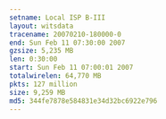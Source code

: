 ```yaml
---
setname: Local ISP B-III
layout: witsdata
tracename: 20070210-180000-0
end: Sun Feb 11 07:30:00 2007
gzsize: 5,235 MB
len: 0:30:00
start: Sun Feb 11 07:00:01 2007
totalwirelen: 64,770 MB
pkts: 127 million
size: 9,259 MB
md5: 344fe7878e584831e34d32bc6922e796
---
```

